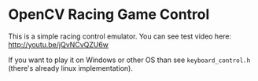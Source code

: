 OpenCV Racing Game Control
===========
This is a simple racing control emulator. You can see test video here: http://youtu.be/jQvNCvQZU6w

If you want to play it on Windows or other OS than see `keyboard_control.h` (there's already linux implementation).


